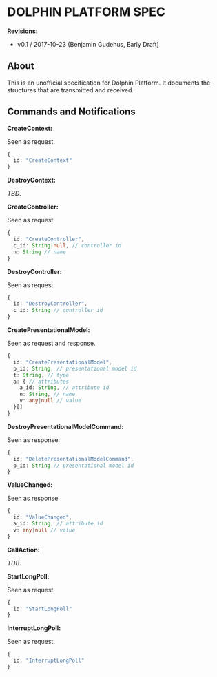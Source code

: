 # DOLPHIN PLATFORM SPEC

**Revisions:**

- v0.1 / 2017-10-23 (Benjamin Gudehus, Early Draft)

## About

This is an unofficial specification for Dolphin Platform. It documents the structures that are transmitted and received.

## Commands and Notifications

**CreateContext:**

Seen as request.

~~~ts
{
  id: "CreateContext"
}
~~~

**DestroyContext:**

_TBD_.

**CreateController:**

Seen as request.

~~~ts
{
  id: "CreateController",
  c_id: String|null, // controller id
  n: String // name
}
~~~

**DestroyController:**

Seen as request.

~~~ts
{
  id: "DestroyController",
  c_id: String // controller id
}
~~~

**CreatePresentationalModel:**

Seen as request and response.

~~~ts
{
  id: "CreatePresentationalModel",
  p_id: String, // presentational model id
  t: String, // type
  a: { // attributes
    a_id: String, // attribute id
    n: String, // name
    v: any|null // value
  }[]
}
~~~

**DestroyPresentationalModelCommand:**

Seen as response.

~~~ts
{
  id: "DeletePresentationalModelCommand",
  p_id: String // presentational model id
}
~~~

**ValueChanged:**

Seen as response.

~~~ts
{
  id: "ValueChanged",
  a_id: String, // attribute id
  v: any|null // value
}
~~~

**CallAction:**

_TDB_.

**StartLongPoll:**

Seen as request.

~~~ts
{
  id: "StartLongPoll"
}
~~~

**InterruptLongPoll:**

Seen as request.

~~~ts
{
  id: "InterruptLongPoll"
}

